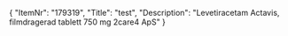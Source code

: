 {
  "ItemNr": "179319",
  "Title": "test",
  "Description": "Levetiracetam Actavis, filmdragerad tablett 750 mg 2care4 ApS"
}